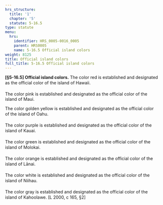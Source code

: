 ```yaml
---
hrs_structure:
  title: '1'
  chapter: '5'
  statute: 5-16.5
type: statute
menu:
  hrs:
    identifier: HRS_0005-0016_0005
    parent: HRS0005
    name: 5-16.5 Official island colors
weight: 8125
title: Official island colors
full_title: 5-16.5 Official island colors
---
```

**[§5-16.5] Official island colors.** The color red is established and designated as the official color of the island of Hawaii.

The color pink is established and designated as the official color of the island of Maui.

The color golden yellow is established and designated as the official color of the island of Oahu.

The color purple is established and designated as the official color of the island of Kauai.

The color green is established and designated as the official color of the island of Molokai.

The color orange is established and designated as the official color of the island of Lānai.

The color white is established and designated as the official color of the island of Niihau.

The color gray is established and designated as the official color of the island of Kahoolawe. [L 2000, c 165, §2]
